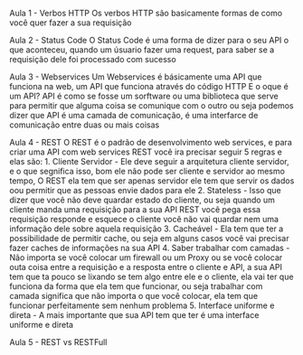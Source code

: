 Aula 1 - Verbos HTTP
    Os verbos HTTP são basicamente formas de como você quer fazer a sua requisição 

Aula 2 - Status Code
    O Status Code é uma forma  de dizer para o seu API o que aconteceu, quando um úsuario fazer uma request, para saber se a requisição dele
    foi processado com sucesso 

Aula 3 - Webservices
    Um Webservices é básicamente uma API que funciona na web, um API que funciona através do código HTTP
E o oque é um API?
    API é como se fosse um sorftware ou uma biblioteca que serve para permitir que alguma coisa se comunique com o outro
    ou seja podemos dizer que API é uma camada de comunicação, é uma interfarce de comunicação entre duas ou mais coisas 

Aula 4 - REST
    O REST é o padrão de desenvolvimento web services, e para criar uma API com web services REST você ira precisar seguir 5 regras
    e elas são:
    1. Cliente Servidor - Ele deve seguir a arquitetura cliente servidor, e o que segnifica isso, bom ele não pode ser cliente e servidor ao
    mesmo tempo, O REST ela tem que ser apenas servidor ele tem que servir os dados oou permitir que as pessoas envie dados para ele
    2. Stateless - Isso que dizer que você não deve quardar estado do cliente, ou seja quando um cliente manda uma requisição para a sua API REST
    você pega essa requisição responde e esquece o cliente você não vai quardar nem uma informação dele sobre aquela requisição 
    3. Cacheável - Ela tem que ter a possibilidade de permitir cache, ou seja em alguns casos você vai precisar fazer caches de informações na sua
    API
    4. Saber trabalhar com camadas - Não importa se você colocar um firewall ou um Proxy ou se você colocar outa coisa entre a requisição e a 
    resposta entre o cliente e API, a sua API tem que ta pouco se lixando se tem algo entre ele e o cliente, ela vai ter que funciona da forma
    que ela tem que funcionar, ou seja trabalhar com camada significa que não importa o que você colocar, ela tem que funcionar perfeitamente sem
    nenhum problema 
    5. Interface uniforme e direta - A mais importante que sua API tem que ter é uma interface uniforme e direta 

Aula 5 - REST vs RESTFull
     